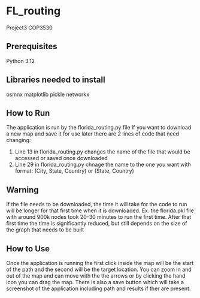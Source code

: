 # FL_routing
Project3 COP3530

## Prerequisites
Python 3.12

## Libraries needed to install
osmnx
matplotlib
pickle
networkx


## How to Run
The application is run by the florida_routing.py file
If you want to download a new map and save it for use later there are 2 lines of code that need changing:
1. Line 13 in florida_routing.py changes the name of the file that would be accessed or saved once downloaded
2. Line 29 in florida_routing.py chnage the name to the one you want with format:
   (City, State, Country) or (State, Country)

## Warning
If the file needs to be downloaded, the time it will take for the code to run will be longer for that first time when it is downloaded. Ex. the florida.pkl file with around 900k nodes took 20-30 minutes to run the first time.
After that first time the time is significantly reduced, but still depends on the size of the graph that needs to be built

## How to Use
Once the application is running the first click inside the map will be the start of the path and the second will be the target location.
You can zoom in and out of the map and can move with the the arrows or by clicking the hand icon you can drag the map.
There is also a save button which will take a screenshot of the application including path and results if ther are present.

